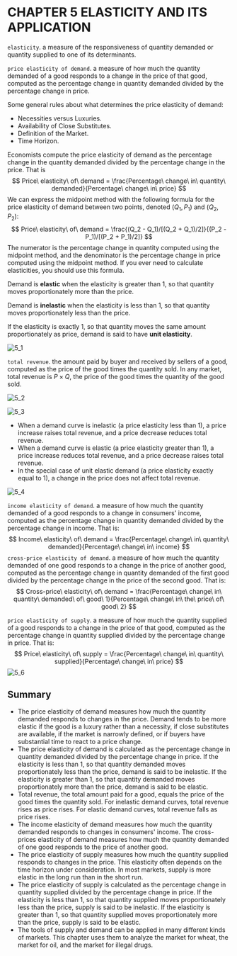 # CHAPTER 5 ELASTICITY AND ITS APPLICATION



`elasticity`. a measure of the responsiveness of quantity demanded or quantity supplied to one of its determinants.

`price elasticity of demand`. a measure of how much the quantity demanded of a good responds to a change in the price of that good, computed as the percentage change in quantity demanded divided by the percentage change in price.

Some general rules about what determines the price elasticity of demand:

- Necessities versus Luxuries.
- Availability of Close Substitutes.
- Definition of the Market.
- Time Horizon.

Economists compute the price elasticity of demand as the percentage change in the quantity demanded divided by the percentage change in the price. That is
$$
Price\ elasticity\ of\ demand = \frac{Percentage\ change\ in\ quantity\ demanded}{Percentage\ change\ in\ price}
$$
We can express the midpoint method with the following formula for the price elasticity of demand between two points, denoted $(Q_1, P_1)$ and $(Q_2, P_2)$:
$$
Price\ elasticity\ of\ demand = \frac{(Q_2 - Q_1)/[(Q_2 + Q_1)/2]}{(P_2 - P_1)/[(P_2 + P_1)/2]}
$$
The numerator is the percentage change in quantity computed using the midpoint method, and the denominator is the percentage change in price computed using the midpoint method. If you ever need to calculate elasticities, you should use this formula.

Demand is **elastic** when the elasticity is greater than 1, so that quantity moves proportionately more than the price.

Demand is **inelastic** when the elasticity is less than 1, so that quantity moves proportionately less than the price.

If the elasticity is exactly 1, so that quantity moves the same amount proportionately as price, demand is said to have **unit elasticity**.

![5_1](res/5_1.png)

`total revenue`. the amount paid by buyer and received by sellers of a good, computed as the price of the good times the quantity sold. In any market, total revenue is $P \times Q$, the price of the good times the quantity of the good sold.



![5_2](res/5_2.png)

![5_3](res/5_3.png)

- When a demand curve is inelastic (a price elasticity less than 1), a price increase raises total revenue, and a price decrease reduces total revenue.
- When a demand curve is elastic (a price elasticity greater than 1), a price increase reduces total revenue, and a price decrease raises total revenue.
- In the special case of unit elastic demand (a price elasticity exactly equal to 1), a change in the price does not affect total revenue.

![5_4](res/5_4.png)

`income elasticity of demand`. a measure of how much the quantity demanded of a good responds to a change in consumers' income, computed as the percentage change in quantity demanded divided by the percentage change in income. That is:
$$
Income\ elasticity\ of\ demand = \frac{Percentage\ change\ in\ quantity\ demanded}{Percentage\ change\ in\ income}
$$
`cross-price elasticity of demand`. a measure of how much the quantity demanded of one good responds to a change in the price of another good, computed as the percentage change in quantity demanded of the first good divided by the percentage change in the price of the second good. That is:
$$
Cross-price\ elasticity\ of\ demand = \frac{Percentage\ change\ in\ quantity\ demanded\ of\ good\ 1}{Percentage\ change\ in\ the\ price\ of\ good\ 2}
$$


`price elasticity of supply`. a measure of how much the quantity supplied of a good responds to a change in the price of that good, computed as the percentage change in quantity supplied divided by the percentage change in price. That is:
$$
Price\ elasticity\ of\ supply = \frac{Percentage\ change\ in\ quantity\ supplied}{Percentage\ change\ in\ price}
$$
![5_6](res/5_6.png)



## Summary

- The price elasticity of demand measures how much the quantity demanded responds to changes in the price. Demand tends to be more elastic if the good is a luxury rather than a necessity, if close substitutes are available, if the market is narrowly defined, or if buyers have substantial time to react to a price change.
- The price elasticity of demand is calculated as the percentage change in quantity demanded divided by the percentage change in price. If the elasticity is less than 1, so that quantity demanded moves proportionately less than the price, demand is said to be inelastic. If the elasticity is greater than 1, so that quantity demanded moves proportionately more than the price, demand is said to be elastic.
- Total revenue, the total amount paid for a good, equals the price of the good times the quantity sold. For inelastic demand curves, total revenue rises as price rises. For elastic demand curves, total revenue falls as price rises.
- The income elasticity of demand measures how much the quantity demanded responds to changes in consumers' income. The cross-prices elasticity of demand measures how much the quantity demanded of one good responds to the price of another good.
- The price elasticity of supply measures how much the quantity supplied responds to changes in the price. This elasticity often depends on the time horizon under consideration. In most markets, supply is more elastic in the long run than in the short run.
- The price elasticity of supply is calculated as the percentage change in quantity supplied divided by the percentage change in price. If the elasticity is less than 1, so that quantity supplied moves proportionately less than the price, supply is said to be inelastic. If the elasticity is greater than 1, so that quantity supplied moves proportionately more than the price, supply is said to be elastic.
- The tools of supply and demand can be applied in many different kinds of markets. This chapter uses them to analyze the market for wheat, the market for oil, and the market for illegal drugs.
